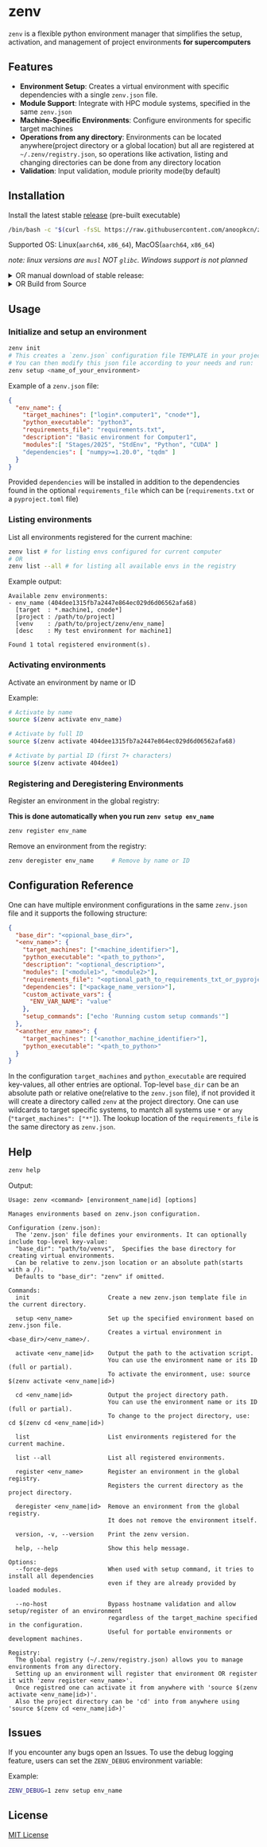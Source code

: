# zenv

`zenv` is a flexible python environment manager that simplifies the setup, activation, and management of project environments **for supercomputers**

## Features

- **Environment Setup**: Creates a virtual environment with specific dependencies with a single `zenv.json` file.
- **Module Support**: Integrate with HPC module systems, specified in the same `zenv.json`
- **Machine-Specific Environments**: Configure environments for specific target machines
- **Operations from any directory**: Environments can be located anywhere(project directory or a global location) but all are registered at `~/.zenv/registry.json`, so operations like activation, listing and changing directories can be done from any directory location
- **Validation**: Input validation, module priority mode(by default)

## Installation

Install the latest stable [release](https://github.com/anoopkcn/zenv/releases) (pre-built executable)

```sh
/bin/bash -c "$(curl -fsSL https://raw.githubusercontent.com/anoopkcn/zenv/HEAD/install.sh)"
```

Supported OS: Linux(`aarch64`, `x86_64`), MacOS(`aarch64`, `x86_64`)

_note: linux versions are `musl` NOT `glibc`. Windows support is not planned_

<details>
<summary> OR manual download of stable release: </summary>

```bash
# Replace <tag> with last stable release version:
# Example tag = v0.5.4
curl -LO "https://github.com/anoopkcn/zenv/releases/download/<tag>/zenv-x86_64-linux-musl-small.tar.gz"
```

Extract the `zenv` executable and move it somewhere in your `PATH`

```bash
tar -xvf zenv-x86_64-linux-musl-small.tar.gz
mv zenv ~/.local/bin/
```

</details>

<details>

<summary>OR Build from Source</summary>

```bash
# Clone the repository
git clone https://github.com/anoopkcn/zenv.git

# Build the project
cd zenv
zig build

# Optional: Add to your PATH
export PATH="$PATH:path/to/zig-out/bin"
```

</details>

## Usage

### Initialize and setup an environment

```bash
zenv init
# This creates a `zenv.json` configuration file TEMPLATE in your project directory
# You can then modify this json file according to your needs and run:
zenv setup <name_of_your_environment>
```

Example of a `zenv.json` file:

```json
{
  "env_name": {
    "target_machines": ["login*.computer1", "cnode*"],
    "python_executable": "python3",
    "requirements_file": "requirements.txt",
    "description": "Basic environment for Computer1",
    "modules":[ "Stages/2025", "StdEnv", "Python", "CUDA" ]
    "dependencies": [ "numpy>=1.20.0", "tqdm" ]
  }
}
```

Provided `dependencies` will be installed in addition to the dependencies found in the optional `requirements_file` which can be (`requirements.txt` or a `pyproject.toml` file)

### Listing environments

List all environments registered for the current machine:

```bash
zenv list # for listing envs configured for current computer
# OR
zenv list --all # for listing all available envs in the registry
```

Example output:

```
Available zenv environments:
- env_name (404dee1315fb7a2447e864ec029d6d06562afa68)
  [target  : *.machine1, cnode*]
  [project : /path/to/project]
  [venv    : /path/to/project/zenv/env_name]
  [desc    : My test environment for machine1]

Found 1 total registered environment(s).
```

### Activating environments

Activate an environment by name or ID

Example:

```bash
# Activate by name
source $(zenv activate env_name)

# Activate by full ID
source $(zenv activate 404dee1315fb7a2447e864ec029d6d06562afa68)

# Activate by partial ID (first 7+ characters)
source $(zenv activate 404dee1)
```

### Registering and Deregistering Environments

Register an environment in the global registry:

**This is done automatically when you run `zenv setup env_name`**

```bash
zenv register env_name
```

Remove an environment from the registry:

```bash
zenv deregister env_name     # Remove by name or ID
```

## Configuration Reference

One can have multiple environment configurations in the same `zenv.json` file and it supports the following structure:

```json
{
  "base_dir": "<opional_base_dir>",
  "<env_name>": {
    "target_machines": ["<machine_identifier>"],
    "python_executable": "<path_to_python>",
    "description": "<optional_description>",
    "modules": ["<module1>", "<module2>"],
    "requirements_file": "<optional_path_to_requirements_txt_or_pyproject_toml>",
    "dependencies": ["<package_name_version>"],
    "custom_activate_vars": {
      "ENV_VAR_NAME": "value"
    },
    "setup_commands": ["echo 'Running custom setup commands'"]
  },
  "<another_env_name>": {
    "target_machines": ["<anothor_machine_identifier>"],
    "python_executable": "<path_to_python>"
  }
}
```

In the configuration `target_machines` and `python_executable` are required key-values, all other entries are optional. Top-level `base_dir` can be an absolute path or relative one(relative to the `zenv.json` file), if not provided it will create a directory called `zenv` at the project directory. One can use wildcards to target specific systems, to mantch all systems use `*` or `any` (`"target_machines": ["*"]`). The lookup location of the `requirements_file` is the same directory as `zenv.json`.

## Help

```bash
zenv help
```

Output:

```
Usage: zenv <command> [environment_name|id] [options]

Manages environments based on zenv.json configuration.

Configuration (zenv.json):
  The 'zenv.json' file defines your environments. It can optionally include top-level key-value:
  "base_dir": "path/to/venvs",  Specifies the base directory for creating virtual environments.
  Can be relative to zenv.json location or an absolute path(starts with a /).
  Defaults to "base_dir": "zenv" if omitted.

Commands:
  init                      Create a new zenv.json template file in the current directory.

  setup <env_name>          Set up the specified environment based on zenv.json file.
                            Creates a virtual environment in <base_dir>/<env_name>/.

  activate <env_name|id>    Output the path to the activation script.
                            You can use the environment name or its ID (full or partial).
                            To activate the environment, use: source $(zenv activate <env_name|id>)

  cd <env_name|id>          Output the project directory path.
                            You can use the environment name or its ID (full or partial).
                            To change to the project directory, use: cd $(zenv cd <env_name|id>)

  list                      List environments registered for the current machine.

  list --all                List all registered environments.

  register <env_name>       Register an environment in the global registry.
                            Registers the current directory as the project directory.

  deregister <env_name|id>  Remove an environment from the global registry.
                            It does not remove the environment itself.

  version, -v, --version    Print the zenv version.

  help, --help              Show this help message.

Options:
  --force-deps              When used with setup command, it tries to install all dependencies
                            even if they are already provided by loaded modules.

  --no-host                 Bypass hostname validation and allow setup/register of an environment
                            regardless of the target_machine specified in the configuration.
                            Useful for portable environments or development machines.

Registry:
  The global registry (~/.zenv/registry.json) allows you to manage environments from any directory.
  Setting up an environment will register that environment OR register it with 'zenv register <env_name>'.
  Once registred one can activate it from anywhere with 'source $(zenv activate <env_name|id>)'.
  Also the project directory can be 'cd' into from anywhere using 'source $(zenv cd <env_name|id>)'
```

## Issues

If you encounter any bugs open an Issues. To use the debug logging feature, users can set the `ZENV_DEBUG` environment variable:

Example:

```bash
ZENV_DEBUG=1 zenv setup env_name
```

## License

[MIT License](LICENSE)
